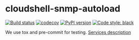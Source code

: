 # cloudshell-snmp-autoload

[![Build status](https://github.com/QualiSystems/cloudshell-snmp-autoload/workflows/CI/badge.svg?branch=master)](https://github.com/QualiSystems/cloudshell-snmp-autoload/actions?query=branch%3Amaster)
[![codecov](https://codecov.io/gh/QualiSystems/cloudshell-snmp-autoload/branch/dev/graph/badge.svg)](https://codecov.io/gh/QualiSystems/cloudshell-snmp-autoload)
[![PyPI version](https://shields.io/pypi/v/cloudshell-snmp-autoload)](https://pypi.org/project/cloudshell-snmp-autoload)
[![Code style: black](https://img.shields.io/badge/code%20style-black-000000.svg)](https://github.com/python/black)

We use tox and pre-commit for testing. [Services description](https://github.com/QualiSystems/cloudshell-package-repo-template#description-of-services)
